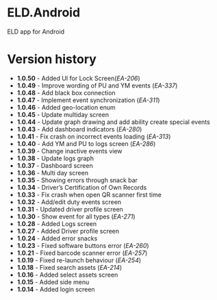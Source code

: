 # ELD.Android
ELD app for Android

# Version history

* **1.0.50** - Added UI for Lock Screen(_EA-206_)
* **1.0.49** - Improve wording of PU and YM events (_EA-337_)
* **1.0.48** - Add black box connection
* **1.0.47** - Implement event synchronization (_EA-311_)
* **1.0.46** - Added geo-location enum
* **1.0.45** - Update multiday screen
* **1.0.44** - Update graph drawing and add ability create special events
* **1.0.43** - Add dashboard indicators (_EA-280_)
* **1.0.41** - Fix crash on incorrect events loading (_EA-313_)
* **1.0.40** - Add YM and PU to logs screen (_EA-286_)
* **1.0.39** - Change inactive events view
* **1.0.38** - Update logs graph
* **1.0.37** - Dashboard screen
* **1.0.36** - Multi day screen
* **1.0.35** - Showing errors through snack bar
* **1.0.34** - Driver’s Certification of Own Records
* **1.0.33** - Fix crash when open QR scanner first time
* **1.0.32** - Add/edit duty events screen
* **1.0.31** - Updated driver profile screen
* **1.0.30** - Show event for all types (_EA-271_)
* **1.0.28** - Added Logs screen
* **1.0.27** - Added Driver profile screen
* **1.0.24** - Added error snacks
* **1.0.23** - Fixed software buttons error (_EA-260_)
* **1.0.21** - Fixed barcode scanner error (_EA-257_)
* **1.0.19** - Fixed re-launch behaviour (_EA-254_)
* **1.0.18** - Fixed search assets (_EA-214_)
* **1.0.16** - Added select assets screen
* **1.0.15** - Added side menu
* **1.0.14** - Added login screen

